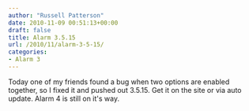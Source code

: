 ```yaml
---
author: "Russell Patterson"
date: 2010-11-09 00:51:13+00:00
draft: false
title: Alarm 3.5.15
url: /2010/11/alarm-3-5-15/
categories:
- Alarm 3
---
```


Today one of my friends found a bug when two options are enabled together, so I fixed it and pushed out 3.5.15.  Get it on the site or via auto update.  Alarm 4 is still on it's way.
